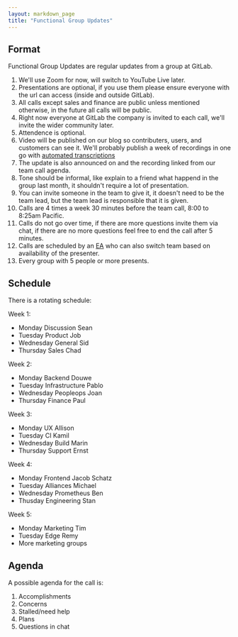```yaml
---
layout: markdown_page
title: "Functional Group Updates"
---
```


## Format

Functional Group Updates are regular updates from a group at GitLab.

1. We'll use Zoom for now, will switch to YouTube Live later.
1. Presentations are optional, if you use them please ensure everyone with the url can access (inside and outside GitLab).
1. All calls except sales and finance are public unless mentioned otherwise, in the future all calls will be public.
1. Right now everyone at GitLab the company is invited to each call, we'll invite the wider community later.
1. Attendence is optional.
1. Video will be published on our blog so contributers, users, and customers can see it. We'll probably publish a week of recordings in one go with [automated transcriptions](https://www.labnol.org/internet/transcribe-video-to-text/28914/)
1. The update is also announced on and the recording linked from our team call agenda.
1. Tone should be informal, like explain to a friend what happend in the group last month, it shouldn't require a lot of presentation.
1. You can invite someone in the team to give it, it doesn't need to be the team lead, but the team lead is responsible that it is given.
1. Calls are 4 times a week 30 minutes before the team call, 8:00 to 8:25am Pacific.
1. Calls do not go over time, if there are more questions invite them via chat, if there are no more questions feel free to end the call after 5 minutes.
1. Calls are scheduled by an [EA](https://about.gitlab.com/jobs/executive-assistant/) who can also switch team based on availability of the presenter.
1. Every group with 5 people or more presents.

## Schedule

There is a rotating schedule:

Week 1:

- Monday Discussion Sean
- Tuesday Product Job
- Wednesday   General Sid
- Thursday    Sales   Chad

Week 2:

- Monday  Backend Douwe
- Tuesday Infrastructure  Pablo
- Wednesday   Peopleops   Joan
- Thursday    Finance Paul

Week 3:

- Monday  UX   Allison
- Tuesday CI  Kamil
- Wednesday   Build   Marin
- Thursday Support Ernst

Week 4:

- Monday  Frontend    Jacob Schatz
- Tuesday Alliances Michael
- Wednesday Prometheus Ben
- Thusday Engineering Stan

Week 5:

- Monday  Marketing   Tim
- Tuesday Edge Remy
- More marketing groups

## Agenda

A possible agenda for the call is:

1. Accomplishments
1. Concerns
1. Stalled/need help
1. Plans
1. Questions in chat
